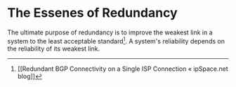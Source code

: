 # The Essenes of Redundancy


The ultimate purpose of redundancy is to improve the weakest link in a system to the least acceptable standard[^2F5B0603D7B7]. A system's reliability depends on the reliability of its weakest link.


[^2F5B0603D7B7]: [[Redundant BGP Connectivity on a Single ISP Connection « ipSpace.net blog]]